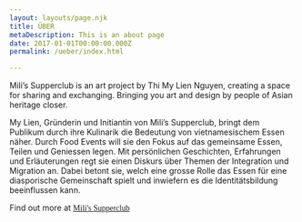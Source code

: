 ```yaml
---
layout: layouts/page.njk
title: ÜBER
metaDescription: This is an about page
date: 2017-01-01T00:00:00.000Z
permalink: /ueber/index.html

---
```

Mili’s Supperclub  is an art project by Thi My Lien Nguyen, creating a space for sharing and exchanging. Bringing you art and design by people of Asian heritage closer.

My Lien, Gründerin und Initiantin von Mili’s Supperclub, bringt dem Publikum durch ihre Kulinarik die Bedeutung von vietnamesischem Essen näher. Durch Food Events will sie den Fokus auf das gemeinsame Essen, Teilen und Geniessen legen. Mit persönlichen Geschichten, Erfahrungen und Erläuterungen regt sie einen Diskurs über Themen der Integration und  Migration an. Dabei betont sie, welch eine grosse Rolle das Essen für eine diasporische Gemeinschaft spielt und inwiefern es die Identitätsbildung beeinflussen kann.


Find out more at <a style="font-family:PanamaItalic, serif;" href="https://www.milissupperclub.ch">Mili's Supperclub</a>

